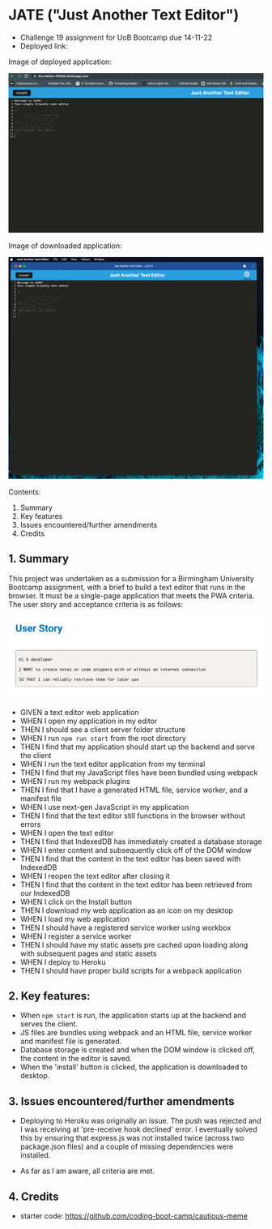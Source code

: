 # JATE ("Just Another Text Editor")

- Challenge 19 assignment for UoB Bootcamp due 14-11-22
- Deployed link:

Image of deployed application:

<img src= "assets/images/deployed_app.png">

Image of downloaded application:

<img src= "assets/images/downloaded_app.png">

Contents:

1. Summary
2. Key features
3. Issues encountered/further amendments
4. Credits

## 1. Summary

This project was undertaken as a submission for a Birmingham University Bootcamp assignment, with a brief to build a text editor that runs in the browser. It must be a single-page application that meets the PWA criteria.  The user story and acceptance criteria is as follows:

<img src="assets/images/user_story.png">

- GIVEN a text editor web application
- WHEN I open my application in my editor
- THEN I should see a client server folder structure
- WHEN I run `npm run start` from the root directory
- THEN I find that my application should start up the backend and serve the client
- WHEN I run the text editor application from my terminal
- THEN I find that my JavaScript files have been bundled using webpack
- WHEN I run my webpack plugins
- THEN I find that I have a generated HTML file, service worker, and a manifest file
- WHEN I use next-gen JavaScript in my application
- THEN I find that the text editor still functions in the browser without errors
- WHEN I open the text editor
- THEN I find that IndexedDB has immediately created a database storage
- WHEN I enter content and subsequently click off of the DOM window
- THEN I find that the content in the text editor has been saved with IndexedDB
- WHEN I reopen the text editor after closing it
- THEN I find that the content in the text editor has been retrieved from our IndexedDB
- WHEN I click on the Install button
- THEN I download my web application as an icon on my desktop
- WHEN I load my web application
- THEN I should have a registered service worker using workbox
- WHEN I register a service worker
- THEN I should have my static assets pre cached upon loading along with subsequent pages and static assets
- WHEN I deploy to Heroku
- THEN I should have proper build scripts for a webpack application


## 2. Key features:

- When ```npm start``` is run, the application starts up at the backend and serves the client.
- JS files are bundles using webpack and an HTML file, service worker and manifest file is generated.
- Database storage is created and when the DOM window is clicked off, the content in the editor is saved.
- When the 'install' button is clicked, the application is downloaded to desktop.


## 3. Issues encountered/further amendments

- Deploying to Heroku was originally an issue.  The push was rejected and I was receiving at 'pre-receive hook declined' error.  I eventually solved this by ensuring that express.js was not installed twice (across two package.json files) and a couple of missing dependencies were installed.

- As far as I am aware, all criteria are met.

## 4. Credits

- starter code: https://github.com/coding-boot-camp/cautious-meme